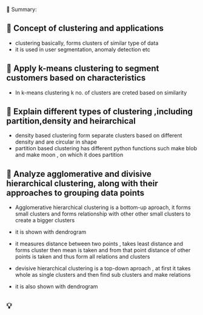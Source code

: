 🧠 Summary:  


## 🧩 Concept of clustering and applications
- clustering basically, forms clusters of similar type of data
- it is used in user segmentation, anomaly detection etc

## 🧠 Apply k-means clustering to segment customers based on characteristics
- In k-means clustering k no. of clusters are creted based on similarity 

## 🧠 Explain different types of clustering ,including partition,density and heirarchical
- density based clustering form separate clusters based on different density and are circular in shape
- partition based clustering has different python functions such make blob and make moon , on which it does partition


## 🧠 Analyze agglomerative and divisive hierarchical clustering, along with their approaches to grouping data points

- Agglomerative hierarchical clustering is a bottom-up aproach, it forms small clusters and forms relationship with other other small clusters to create a bigger clusters
- it is shown with dendrogram
- it measures distance between two points , takes least distance and forms cluster then mean is taken and from that point distance of other points is taken and thus form all relations and clusters

- devisive hierarchical clustering is a top-down aproach , at first it takes whole as single clusters and then find sub clusters and make relations
- it is also shown with dendrogram


## 💡 

